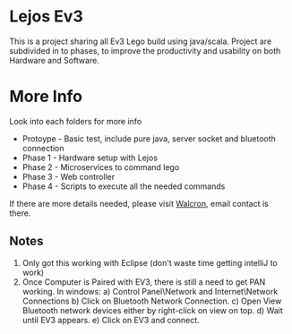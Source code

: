 # Lejos Ev3
This is a project sharing all Ev3 Lego build using java/scala. Project are subdivided in to phases, to improve the productivity and usability on both Hardware and Software.

# More Info
Look into each folders for more info
* Protoype - Basic test, include pure java, server socket and bluetooth connection
* Phase 1 - Hardware setup with Lejos
* Phase 2 - Microservices to command lego
* Phase 3 - Web controller
* Phase 4 - Scripts to execute all the needed commands

If there are more details needed, please visit [Walcron](https://www.walcron.com), email contact is there.

## Notes
1) Only got this working with Eclipse (don't waste time getting intelliJ to work)
2) Once Computer is Paired with EV3, there is still a need to get PAN working. In windows: 
  a) Control Panel\Network and Internet\Network Connections
  b) Click on Bluetooth Network Connection.
  c) Open View Bluetooth network devices either by right-click on view on top.
  d) Wait until EV3 appears.
  e) Click on EV3 and connect.
